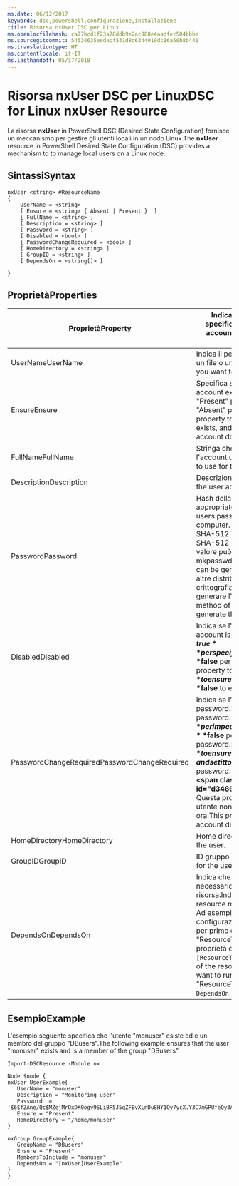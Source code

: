 ```yaml
---
ms.date: 06/12/2017
keywords: dsc,powershell,configurazione,installazione
title: Risorsa nxUser DSC per Linux
ms.openlocfilehash: ca77bcd1f23a78ddb9e2ac988e4aadfec504bbbe
ms.sourcegitcommit: 54534635eedacf531d8d6344019dc16a50b8b441
ms.translationtype: HT
ms.contentlocale: it-IT
ms.lasthandoff: 05/17/2018
---
```

# <a name="dsc-for-linux-nxuser-resource"></a><span data-ttu-id="d3466-103">Risorsa nxUser DSC per Linux</span><span class="sxs-lookup"><span data-stu-id="d3466-103">DSC for Linux nxUser Resource</span></span>

<span data-ttu-id="d3466-104">La risorsa **nxUser** in PowerShell DSC (Desired State Configuration) fornisce un meccanismo per gestire gli utenti locali in un nodo Linux.</span><span class="sxs-lookup"><span data-stu-id="d3466-104">The **nxUser** resource in PowerShell Desired State Configuration (DSC) provides a mechanism to to manage local users on a Linux node.</span></span>

## <a name="syntax"></a><span data-ttu-id="d3466-105">Sintassi</span><span class="sxs-lookup"><span data-stu-id="d3466-105">Syntax</span></span>

```
nxUser <string> #ResourceName
{
    UserName = <string>
    [ Ensure = <string> { Absent | Present }  ]
    [ FullName = <string> ]
    [ Description = <string> ]
    [ Password = <string> ]
    [ Disabled = <bool> ]
    [ PasswordChangeRequired = <bool> ]
    [ HomeDirectory = <string> ]
    [ GroupID = <string> ]
    [ DependsOn = <string[]> ]

}
```

## <a name="properties"></a><span data-ttu-id="d3466-106">Proprietà</span><span class="sxs-lookup"><span data-stu-id="d3466-106">Properties</span></span>

|  <span data-ttu-id="d3466-107">Proprietà</span><span class="sxs-lookup"><span data-stu-id="d3466-107">Property</span></span> |  <span data-ttu-id="d3466-108">Indica il nome dell'account per cui si vuole specificare un determinato stato.</span><span class="sxs-lookup"><span data-stu-id="d3466-108">Indicates the account name for which you want to ensure a specific state.</span></span> |
|---|---|
| <span data-ttu-id="d3466-109">UserName</span><span class="sxs-lookup"><span data-stu-id="d3466-109">UserName</span></span>| <span data-ttu-id="d3466-110">Indica il percorso in cui si vuole specificare lo stato di un file o una directory.</span><span class="sxs-lookup"><span data-stu-id="d3466-110">Specifies the location where you want to ensure the state for a file or directory.</span></span>|
| <span data-ttu-id="d3466-111">Ensure</span><span class="sxs-lookup"><span data-stu-id="d3466-111">Ensure</span></span>| <span data-ttu-id="d3466-112">Specifica se l'account esiste.</span><span class="sxs-lookup"><span data-stu-id="d3466-112">Specifies whether the account exists.</span></span> <span data-ttu-id="d3466-113">Impostare questa proprietà su "Present" per specificare che l'account esiste e su "Absent" per specificare che non esiste.</span><span class="sxs-lookup"><span data-stu-id="d3466-113">Set this property to "Present" to ensure that the account exists, and set it to "Absent" to ensure that the account does not exist.</span></span>|
| <span data-ttu-id="d3466-114">FullName</span><span class="sxs-lookup"><span data-stu-id="d3466-114">FullName</span></span>| <span data-ttu-id="d3466-115">Stringa che contiene il nome completo da usare per l'account utente.</span><span class="sxs-lookup"><span data-stu-id="d3466-115">A string that contains the full name to use for the user account.</span></span>|
| <span data-ttu-id="d3466-116">Description</span><span class="sxs-lookup"><span data-stu-id="d3466-116">Description</span></span>| <span data-ttu-id="d3466-117">Descrizione dell'account utente.</span><span class="sxs-lookup"><span data-stu-id="d3466-117">The description for the user account.</span></span>|
| <span data-ttu-id="d3466-118">Password</span><span class="sxs-lookup"><span data-stu-id="d3466-118">Password</span></span>| <span data-ttu-id="d3466-119">Hash della password dell'utente nel formato appropriato per il computer Linux.</span><span class="sxs-lookup"><span data-stu-id="d3466-119">The hash of the users password in the appropriate form for the Linux computer.</span></span> <span data-ttu-id="d3466-120">In genere, è un hash salt SHA-256 o SHA-512.</span><span class="sxs-lookup"><span data-stu-id="d3466-120">Typically, this is a salted SHA-256, or SHA-512 hash.</span></span> <span data-ttu-id="d3466-121">In Debian e Ubuntu Linux, questo valore può essere generato con il comando mkpasswd.</span><span class="sxs-lookup"><span data-stu-id="d3466-121">On Debian and Ubuntu Linux, this value can be generated with the mkpasswd command.</span></span> <span data-ttu-id="d3466-122">Per altre distribuzioni Linux, è possibile usare il metodo di crittografia della libreria Crypt di Python per generare l'hash.</span><span class="sxs-lookup"><span data-stu-id="d3466-122">For other Linux distros, the crypt method of Python’s Crypt library can be used to generate the hash.</span></span>|
| <span data-ttu-id="d3466-123">Disabled</span><span class="sxs-lookup"><span data-stu-id="d3466-123">Disabled</span></span>| <span data-ttu-id="d3466-124">Indica se l'account è abilitato.</span><span class="sxs-lookup"><span data-stu-id="d3466-124">Indicates whether the account is enabled.</span></span> <span data-ttu-id="d3466-125">Impostare questa proprietà su **$true** per specificare che l'account è disabilitato e su **$false** per specificare che è abilitato.</span><span class="sxs-lookup"><span data-stu-id="d3466-125">Set this property to **$true** to ensure that this account is disabled, and set it to **$false** to ensure that it is enabled.</span></span>|
| <span data-ttu-id="d3466-126">PasswordChangeRequired</span><span class="sxs-lookup"><span data-stu-id="d3466-126">PasswordChangeRequired</span></span>| <span data-ttu-id="d3466-127">Indica se l'utente può modificare la password.</span><span class="sxs-lookup"><span data-stu-id="d3466-127">Indicates whether the user can change the password.</span></span> <span data-ttu-id="d3466-128">Impostare questa proprietà su **$true** per impedire all'utente di modificare la password e su **$false** per consentire all'utente di modificare la password.</span><span class="sxs-lookup"><span data-stu-id="d3466-128">Set this property to **$true** to ensure that the user cannot change the password, and set it to **$false** to allow the user to change the password.</span></span> <span data-ttu-id="d3466-129">Il valore predefinito è **$false**.</span><span class="sxs-lookup"><span data-stu-id="d3466-129">The default value is **$false**.</span></span> <span data-ttu-id="d3466-130">Questa proprietà viene valutata solo se l'account utente non esisteva in precedenza e viene creato ora.</span><span class="sxs-lookup"><span data-stu-id="d3466-130">This property is only evaluated if the user account did not exist previously and is being created.</span></span>|
| <span data-ttu-id="d3466-131">HomeDirectory</span><span class="sxs-lookup"><span data-stu-id="d3466-131">HomeDirectory</span></span>| <span data-ttu-id="d3466-132">Home directory per l'utente.</span><span class="sxs-lookup"><span data-stu-id="d3466-132">The home directory for the user.</span></span>|
| <span data-ttu-id="d3466-133">GroupID</span><span class="sxs-lookup"><span data-stu-id="d3466-133">GroupID</span></span>| <span data-ttu-id="d3466-134">ID gruppo primario per l'utente.</span><span class="sxs-lookup"><span data-stu-id="d3466-134">The primary group ID for the user.</span></span>|
| <span data-ttu-id="d3466-135">DependsOn</span><span class="sxs-lookup"><span data-stu-id="d3466-135">DependsOn</span></span> | <span data-ttu-id="d3466-136">Indica che prima di configurare la risorsa è necessario eseguire la configurazione di un'altra risorsa.</span><span class="sxs-lookup"><span data-stu-id="d3466-136">Indicates that the configuration of another resource must run before this resource is configured.</span></span> <span data-ttu-id="d3466-137">Ad esempio, se l'ID del blocco script di configurazione della risorsa che si vuole eseguire per primo è "ResourceName" e il tipo è "ResourceType", la sintassi per usare questa proprietà è `DependsOn = "[ResourceType]ResourceName"`.</span><span class="sxs-lookup"><span data-stu-id="d3466-137">For example, if the ID of the resource configuration script block that you want to run first is "ResourceName" and its type is "ResourceType", the syntax for using this property is `DependsOn = "[ResourceType]ResourceName"`.</span></span>|

## <a name="example"></a><span data-ttu-id="d3466-138">Esempio</span><span class="sxs-lookup"><span data-stu-id="d3466-138">Example</span></span>

<span data-ttu-id="d3466-139">L'esempio seguente specifica che l'utente "monuser" esiste ed è un membro del gruppo "DBusers".</span><span class="sxs-lookup"><span data-stu-id="d3466-139">The following example ensures that the user "monuser" exists and is a member of the group "DBusers".</span></span>

```
Import-DSCResource -Module nx

Node $node {
nxUser UserExample{
   UserName = "monuser"
   Description = "Monitoring user"
   Password  =    '$6$fZAne/Qc$MZejMrOxDK0ogv9SLiBP5J5qZFBvXLnDu8HY1Oy7ycX.Y3C7mGPUfeQy3A82ev3zIabhDQnj2ayeuGn02CqE/0'
   Ensure = "Present"
   HomeDirectory = "/home/monuser"
}

nxGroup GroupExample{
   GroupName = "DBusers"
   Ensure = "Present"
   MembersToInclude = "monuser"
   DependsOn = "[nxUser]UserExample"
}
}
```